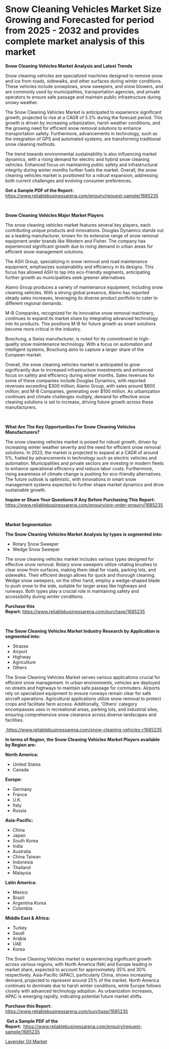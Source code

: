 <p><h1>Snow Cleaning Vehicles Market Size Growing and Forecasted for period from 2025 - 2032 and provides complete market analysis of this market</h1></p><p><strong>Snow Cleaning Vehicles Market Analysis and Latest Trends</strong></p>
<p><p>Snow cleaning vehicles are specialized machines designed to remove snow and ice from roads, sidewalks, and other surfaces during winter conditions. These vehicles include snowplows, snow sweepers, and snow blowers, and are commonly used by municipalities, transportation agencies, and private operators to ensure safe passage and maintain public infrastructure during snowy weather.</p><p>The Snow Cleaning Vehicles Market is anticipated to experience significant growth, projected to rise at a CAGR of 5.3% during the forecast period. This growth is driven by increasing urbanization, harsh weather conditions, and the growing need for efficient snow removal solutions to enhance transportation safety. Furthermore, advancements in technology, such as the integration of GPS and automated systems, are transforming traditional snow cleaning methods. </p><p>The trend towards environmental sustainability is also influencing market dynamics, with a rising demand for electric and hybrid snow cleaning vehicles. Enhanced focus on maintaining public safety and infrastructural integrity during winter months further fuels the market. Overall, the snow cleaning vehicles market is positioned for a robust expansion, addressing both current challenges and evolving consumer preferences.</p></p>
<p><strong>Get a Sample PDF of the Report:&nbsp;</strong> <a href="https://www.reliablebusinessarena.com/enquiry/request-sample/1685235?utm_campaign=2514&utm_medium=2&utm_source=Github&utm_content=ia&utm_term=26032025&utm_id=snow-cleaning-vehicles">https://www.reliablebusinessarena.com/enquiry/request-sample/1685235</a></p>
<p>&nbsp;</p>
<p><strong>Snow Cleaning Vehicles Major Market Players</strong></p>
<p><p>The snow cleaning vehicles market features several key players, each contributing unique products and innovations. Douglas Dynamics stands out as a leading manufacturer, known for its extensive range of snow removal equipment under brands like Western and Fisher. The company has experienced significant growth due to rising demand in urban areas for efficient snow management solutions.</p><p>The ASH Group, specializing in snow removal and road maintenance equipment, emphasizes sustainability and efficiency in its designs. This focus has allowed ASH to tap into eco-friendly segments, anticipating further growth as municipalities seek greener alternatives.</p><p>Alamo Group produces a variety of maintenance equipment, including snow cleaning vehicles. With a strong global presence, Alamo has reported steady sales increases, leveraging its diverse product portfolio to cater to different regional demands.</p><p>M-B Companies, recognized for its innovative snow removal machinery, continues to expand its market share by integrating advanced technology into its products. This positions M-B for future growth as smart solutions become more critical in the industry.</p><p>Boschung, a Swiss manufacturer, is noted for its commitment to high-quality snow maintenance technology. With a focus on automation and intelligent systems, Boschung aims to capture a larger share of the European market.</p><p>Overall, the snow cleaning vehicles market is anticipated to grow significantly due to increased infrastructure investments and enhanced focus on safety and efficiency during winter months. Sales revenues for some of these companies include Douglas Dynamics, with reported revenues exceeding $300 million; Alamo Group, with sales around $600 million; and M-B Companies, generating over $100 million. As urbanization continues and climate challenges multiply, demand for effective snow cleaning solutions is set to increase, driving future growth across these manufacturers.</p></p>
<p>&nbsp;</p>
<p><strong>What Are The Key Opportunities For Snow Cleaning Vehicles Manufacturers?</strong></p>
<p><p>The snow cleaning vehicles market is poised for robust growth, driven by increasing winter weather severity and the need for efficient snow removal solutions. In 2023, the market is projected to expand at a CAGR of around 5%, fueled by advancements in technology such as electric vehicles and automation. Municipalities and private sectors are investing in modern fleets to enhance operational efficiency and reduce labor costs. Furthermore, rising awareness of climate change is pushing for eco-friendly alternatives. The future outlook is optimistic, with innovations in smart snow management systems expected to further shape market dynamics and drive sustainable growth.</p></p>
<p><strong>Inquire or Share Your Questions If Any Before Purchasing This Report:</strong> <a href="https://www.reliablebusinessarena.com/enquiry/pre-order-enquiry/1685235?utm_campaign=2514&utm_medium=2&utm_source=Github&utm_content=ia&utm_term=26032025&utm_id=snow-cleaning-vehicles">https://www.reliablebusinessarena.com/enquiry/pre-order-enquiry/1685235</a></p>
<p>&nbsp;</p>
<p><strong>Market Segmentation</strong></p>
<p><strong>The Snow Cleaning Vehicles Market Analysis by types is segmented into:</strong></p>
<p><ul><li>Rotary Snow Sweeper</li><li>Wedge Snow Sweeper</li></ul></p>
<p><p>The snow cleaning vehicles market includes various types designed for effective snow removal. Rotary snow sweepers utilize rotating brushes to clear snow from surfaces, making them ideal for roads, parking lots, and sidewalks. Their efficient design allows for quick and thorough cleaning. Wedge snow sweepers, on the other hand, employ a wedge-shaped blade to push snow to the side, suitable for larger areas like highways and runways. Both types play a crucial role in maintaining safety and accessibility during winter conditions.</p></p>
<p><strong>Purchase this Report:&nbsp;</strong><a href="https://www.reliablebusinessarena.com/purchase/1685235?utm_campaign=2514&utm_medium=2&utm_source=Github&utm_content=ia&utm_term=26032025&utm_id=snow-cleaning-vehicles">https://www.reliablebusinessarena.com/purchase/1685235</a></p>
<p>&nbsp;</p>
<p><strong>The Snow Cleaning Vehicles Market Industry Research by Application is segmented into:</strong></p>
<p><ul><li>Strasse</li><li>Airport</li><li>Highway</li><li>Agriculture</li><li>Others</li></ul></p>
<p><p>The Snow Cleaning Vehicles Market serves various applications crucial for efficient snow management. In urban environments, vehicles are deployed on streets and highways to maintain safe passage for commuters. Airports rely on specialized equipment to ensure runways remain clear for safe aircraft operations. Agricultural applications utilize snow removal to protect crops and facilitate farm access. Additionally, 'Others' category encompasses uses in recreational areas, parking lots, and industrial sites, ensuring comprehensive snow clearance across diverse landscapes and facilities.</p></p>
<p><a href="https://www.reliablebusinessarena.com/snow-cleaning-vehicles-r1685235?utm_campaign=2514&utm_medium=2&utm_source=Github&utm_content=ia&utm_term=26032025&utm_id=snow-cleaning-vehicles">&nbsp;https://www.reliablebusinessarena.com/snow-cleaning-vehicles-r1685235</a></p>
<p><strong>In terms of Region, the Snow Cleaning Vehicles Market Players available by Region are:</strong></p>
<p>
    <p> <strong> North America: </strong>
        <ul>
            <li>United States</li>
            <li>Canada</li>
        </ul>
        </p> 
    <p> <strong> Europe: </strong>
        <ul>
            <li>Germany</li>
            <li>France</li>
            <li>U.K.</li>
            <li>Italy</li>
            <li>Russia</li>
        </ul>
        </p> 
    <p> <strong> Asia-Pacific: </strong>
        <ul>
            <li>China</li>
            <li>Japan</li>
            <li>South Korea</li>
            <li>India</li>
            <li>Australia</li>
            <li>China Taiwan</li>
            <li>Indonesia</li>
            <li>Thailand</li>
            <li>Malaysia</li>
        </ul>
        </p> 
    <p> <strong> Latin America: </strong>
        <ul>
            <li>Mexico</li>
            <li>Brazil</li>
            <li>Argentina Korea</li>
            <li>Colombia</li>
        </ul>
        </p> 
    <p> <strong> Middle East & Africa: </strong>
        <ul>
            <li>Turkey</li>
            <li>Saudi</li>
            <li>Arabia</li>
            <li>UAE</li>
            <li>Korea</li>
        </ul>
    </p>
    </p>
<p><p>The Snow Cleaning Vehicles market is experiencing significant growth across various regions, with North America (NA) and Europe leading in market share, expected to account for approximately 35% and 30% respectively. Asia-Pacific (APAC), particularly China, shows increasing demand, projected to represent around 25% of the market. North America continues to dominate due to harsh winter conditions, while Europe follows closely with advanced technology adoption. As urbanization increases, APAC is emerging rapidly, indicating potential future market shifts.</p></p>
<p><strong>Purchase this Report: </strong><a href="https://www.reliablebusinessarena.com/purchase/1685235?utm_campaign=2514&utm_medium=2&utm_source=Github&utm_content=ia&utm_term=26032025&utm_id=snow-cleaning-vehicles">https://www.reliablebusinessarena.com/purchase/1685235</a></p>
<p>&nbsp;<strong>Get a Sample PDF of the Report:&nbsp;&nbsp;</strong><a href="https://www.reliablebusinessarena.com/enquiry/request-sample/1685235?utm_campaign=2514&utm_medium=2&utm_source=Github&utm_content=ia&utm_term=26032025&utm_id=snow-cleaning-vehicles">https://www.reliablebusinessarena.com/enquiry/request-sample/1685235</a></p>
<p><strong></strong></p>
<p><p><a href="https://github.com/manesros8/Market-Research-Report-List-1/blob/main/lavender-oil-market.md?utm_campaign=2514&utm_medium=2&utm_source=Github&utm_content=ia&utm_term=26032025&utm_id=snow-cleaning-vehicles">Lavender Oil Market</a></p></p>
